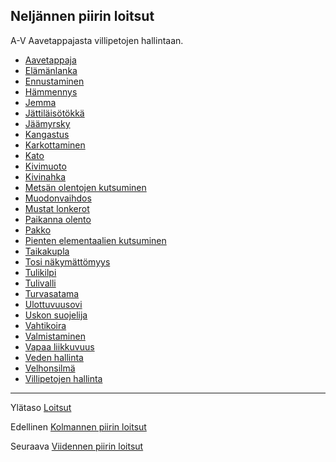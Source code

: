## Neljännen piirin loitsut

A-V Aavetappajasta villipetojen hallintaan.

- [Aavetappaja](Aavetappaja)
- [Elämänlanka](Elämänlanka)
- [Ennustaminen](Ennustaminen)
- [Hämmennys](Hämmennys)
- [Jemma](Jemma)
- [Jättiläisötökkä](Jättiläisötökkä)
- [Jäämyrsky](Jäämyrsky)
- [Kangastus](Kangastus)
- [Karkottaminen](Karkottaminen)
- [Kato](Kato)
- [Kivimuoto](Kivimuoto)
- [Kivinahka](Kivinahka)
- [Metsän olentojen kutsuminen](Metsän_olentojen_kutsuminen)
- [Muodonvaihdos](Muodonvaihdos)
- [Mustat lonkerot](Mustat_lonkerot)
- [Paikanna olento](Paikanna_olento)
- [Pakko](Pakko)
- [Pienten elementaalien kutsuminen](Pienten_elementaalien_kutsuminen)
- [Taikakupla](Taikakupla)
- [Tosi näkymättömyys](Tosi_näkymättömyys)
- [Tulikilpi](Tulikilpi)
- [Tulivalli](Tulivalli)
- [Turvasatama](Turvasatama)
- [Ulottuvuusovi](Ulottuvuusovi)
- [Uskon suojelija](Uskon_suojelija)
- [Vahtikoira](Vahtikoira)
- [Valmistaminen](Valmistaminen)
- [Vapaa liikkuvuus](Vapaa_liikkuvuus)
- [Veden hallinta](Veden_hallinta)
- [Velhonsilmä](Velhonsilmä)
- [Villipetojen hallinta](Villipetojen_hallinta)

---

Ylätaso [Loitsut](Loitsut)

Edellinen [Kolmannen piirin loitsut](3_piirin_loitsut)

Seuraava [Viidennen piirin loitsut](5_piirin_loitsut)
